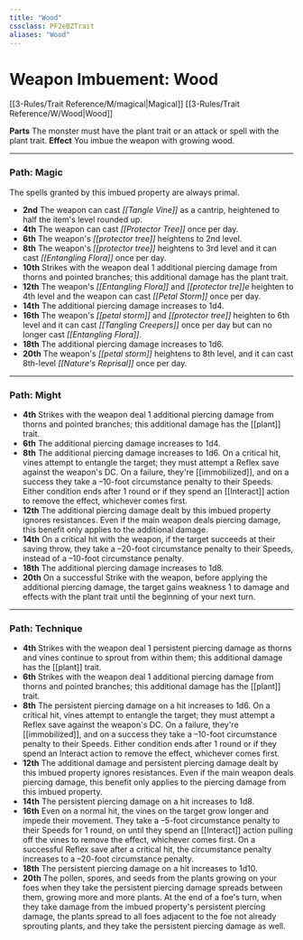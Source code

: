 ```yaml
---
title: "Wood"
cssclass: PF2eBZTrait
aliases: "Wood"
---
```


# Weapon Imbuement: Wood
[[3-Rules/Trait Reference/M/magical|Magical]]  [[3-Rules/Trait Reference/W/Wood|Wood]] 

**Parts** The monster must have the plant trait or an attack or spell with the plant trait.
**Effect** You imbue the weapon with growing wood.

* * *

### Path: Magic  
The spells granted by this imbued property are always primal.

*   **2nd** The weapon can cast _[[Tangle Vine]]_ as a cantrip, heightened to half the item's level rounded up.
*   **4th** The weapon can cast _[[Protector Tree]]_ once per day.
*   **6th** The weapon's _[[protector tree]]_ heightens to 2nd level.
*   **8th** The weapon's _[[protector tree]]_ heightens to 3rd level and it can cast _[[Entangling Flora]]_ once per day.
*   **10th** Strikes with the weapon deal 1 additional piercing damage from thorns and pointed branches; this additional damage has the plant trait.
*   **12th** The weapon's _[[Entangling Flora]]_ and _[[protector tre]]e_ heighten to 4th level and the weapon can cast _[[Petal Storm]]_ once per day.
*   **14th** The additional piercing damage increases to 1d4.
*   **16th** The weapon's _[[petal storm]]_ and _[[protector tree]]_ heighten to 6th level and it can cast _[[Tangling Creepers]]_ once per day but can no longer cast _[[Entangling Flora]]_.
*   **18th** The additional piercing damage increases to 1d6.
*   **20th** The weapon's _[[petal storm]]_ heightens to 8th level, and it can cast 8th-level _[[Nature's Reprisal]]_ once per day.

* * *

### Path: Might
*   **4th** Strikes with the weapon deal 1 additional piercing damage from thorns and pointed branches; this additional damage has the [[plant]] trait.
*   **6th** The additional piercing damage increases to 1d4.
*   **8th** The additional piercing damage increases to 1d6. On a critical hit, vines attempt to entangle the target; they must attempt a Reflex save against the weapon's DC. On a failure, they're [[immobilized]], and on a success they take a –10-foot circumstance penalty to their Speeds. Either condition ends after 1 round or if they spend an [[Interact]] action to remove the effect, whichever comes first.
*   **12th** The additional piercing damage dealt by this imbued property ignores resistances. Even if the main weapon deals piercing damage, this benefit only applies to the additional damage.
*   **14th** On a critical hit with the weapon, if the target succeeds at their saving throw, they take a –20-foot circumstance penalty to their Speeds, instead of a –10-foot circumstance penalty.
*   **18th** The additional piercing damage increases to 1d8.
*   **20th** On a successful Strike with the weapon, before applying the additional piercing damage, the target gains weakness 1 to damage and effects with the plant trait until the beginning of your next turn.

* * *

### Path: Technique
*   **4th** Strikes with the weapon deal 1 persistent piercing damage as thorns and vines continue to sprout from within them; this additional damage has the [[plant]] trait.
*   **6th** Strikes with the weapon deal 1 additional piercing damage from thorns and pointed branches; this additional damage has the [[plant]] trait.
*   **8th** The persistent piercing damage on a hit increases to 1d6. On a critical hit, vines attempt to entangle the target; they must attempt a Reflex save against the weapon's DC. On a failure, they're [[immobilized]], and on a success they take a –10-foot circumstance penalty to their Speeds. Either condition ends after 1 round or if they spend an Interact action to remove the effect, whichever comes first.
*   **12th** The additional damage and persistent piercing damage dealt by this imbued property ignores resistances. Even if the main weapon deals piercing damage, this benefit only applies to the piercing damage from this imbued property.
*   **14th** The persistent piercing damage on a hit increases to 1d8.
*   **16th** Even on a normal hit, the vines on the target grow longer and impede their movement. They take a –5-foot circumstance penalty to their Speeds for 1 round, on until they spend an [[Interact]] action pulling off the vines to remove the effect, whichever comes first. On a successful Reflex save after a critical hit, the circumstance penalty increases to a –20-foot circumstance penalty.
*   **18th** The persistent piercing damage on a hit increases to 1d10.
*   **20th** The pollen, spores, and seeds from the plants growing on your foes when they take the persistent piercing damage spreads between them, growing more and more plants. At the end of a foe's turn, when they take damage from the imbued property's persistent piercing damage, the plants spread to all foes adjacent to the foe not already sprouting plants, and they take the persistent piercing damage as well.